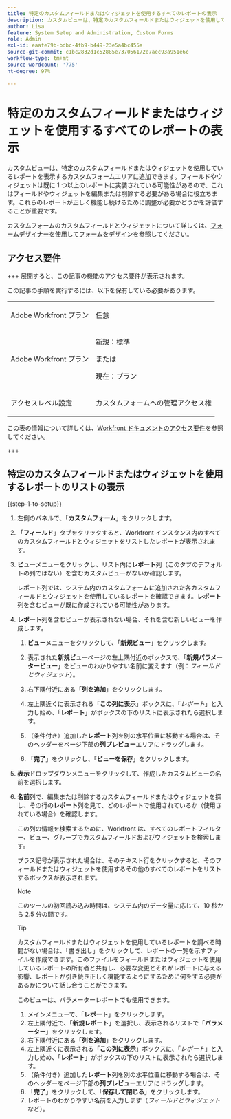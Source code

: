 ```yaml
---
title: 特定のカスタムフィールドまたはウィジェットを使用するすべてのレポートの表示
description: カスタムビューは、特定のカスタムフィールドまたはウィジェットを使用しているレポートを表示するカスタムフォームエリアに追加できます。フィールドやウィジェットは既に 1 つ以上のレポートに実装されている可能性があるので、これはフィールドやウィジェットを編集または削除する必要がある場合に役立ちます。これらのレポートが正しく機能し続けるために調整が必要かどうかを評価することが重要です。
author: Lisa
feature: System Setup and Administration, Custom Forms
role: Admin
exl-id: eaafe79b-bdbc-4fb9-b449-23e5a4bc455a
source-git-commit: c1bc2832d1c52885e737056172e7aec93a951e6c
workflow-type: tm+mt
source-wordcount: '775'
ht-degree: 97%

---
```


# 特定のカスタムフィールドまたはウィジェットを使用するすべてのレポートの表示

カスタムビューは、特定のカスタムフィールドまたはウィジェットを使用しているレポートを表示するカスタムフォームエリアに追加できます。フィールドやウィジェットは既に 1 つ以上のレポートに実装されている可能性があるので、これはフィールドやウィジェットを編集または削除する必要がある場合に役立ちます。これらのレポートが正しく機能し続けるために調整が必要かどうかを評価することが重要です。

カスタムフォームのカスタムフィールドとウィジェットについて詳しくは、[フォームデザイナーを使用してフォームをデザイン](/help/quicksilver/administration-and-setup/customize-workfront/create-manage-custom-forms/form-designer/design-a-form/design-a-form.md)を参照してください。

## アクセス要件

+++ 展開すると、この記事の機能のアクセス要件が表示されます。

この記事の手順を実行するには、以下を保有している必要があります。

<table style="table-layout:auto"> 
 <col> 
 <col> 
 <tbody> 
  <tr data-mc-conditions=""> 
   <td role="rowheader"> <p>Adobe Workfront プラン</p> </td> 
   <td>任意</td> 
  </tr> 
  <tr> 
   <td role="rowheader">Adobe Workfront プラン</td> 
   <td>
   <p>新規：標準</p>
   <p>または</p>
   <p>現在：プラン</p></td>
  </tr> 
  <tr data-mc-conditions=""> 
   <td role="rowheader">アクセスレベル設定</td> 
   <td> <p>カスタムフォームへの管理アクセス権</p> </td> 
  </tr> 
 </tbody> 
</table>

この表の情報について詳しくは、[Workfront ドキュメントのアクセス要件](/help/quicksilver/administration-and-setup/add-users/access-levels-and-object-permissions/access-level-requirements-in-documentation.md)を参照してください。

+++

## 特定のカスタムフィールドまたはウィジェットを使用するレポートのリストの表示

{{step-1-to-setup}}

1. 左側のパネルで、「**カスタムフォーム**」をクリックします。
1. 「**フィールド**」タブをクリックすると、Workfront インスタンス内のすべてのカスタムフィールドとウィジェットをリストしたレポートが表示されます。

1. **ビュー**&#x200B;メニューをクリックし、リスト内に&#x200B;**レポート**&#x200B;列（このタブのデフォルトの列ではない）を含むカスタムビューがないか確認します。

   レポート列では、システム内のカスタムフォームに追加された各カスタムフィールドとウィジェットを使用しているレポートを確認できます。**レポート**&#x200B;列を含むビューが既に作成されている可能性があります。

1. **レポート**&#x200B;列を含むビューが表示されない場合、それを含む新しいビューを作成します。

   1. **ビュー**&#x200B;メニューをクリックして、「**新規ビュー**」をクリックします。

   1. 表示された&#x200B;**新規ビュー**&#x200B;ページの左上隅付近のボックスで、「**新規パラメータービュー**」をビューのわかりやすい名前に変えます（例：*フィールドとウィジェット*）。

   1. 右下隅付近にある「**列を追加**」をクリックします。
   1. 左上隅近くに表示される「**この列に表示**」ボックスに、「*レポート*」と入力し始め、「**レポート**」がボックスの下のリストに表示されたら選択します。

   1. （条件付き）追加した&#x200B;**レポート**&#x200B;列を別の水平位置に移動する場合は、そのヘッダーをページ下部の&#x200B;**列プレビュー**&#x200B;エリアにドラッグします。

   1. 「**完了**」をクリックし、「**ビューを保存**」をクリックします。

1. **表示**&#x200B;ドロップダウンメニューをクリックして、作成したカスタムビューの名前を選択します。
1. **名前**&#x200B;列で、編集または削除するカスタムフィールドまたはウィジェットを探し、その行の&#x200B;**レポート**&#x200B;列を見て、どのレポートで使用されているか（使用されている場合）を確認します。

   この列の情報を検索するために、Workfront は、すべてのレポートフィルター、ビュー、グループでカスタムフィールドおよびウィジェットを検索します。

   プラス記号が表示された場合は、そのテキスト行をクリックすると、そのフィールドまたはウィジェットを使用するその他のすべてのレポートをリストするボックスが表示されます。

   >[!NOTE]
   >
   >このツールの初回読み込み時間は、システム内のデータ量に応じて、10 秒から 2.5 分の間です。

   >[!TIP]
   >
   >カスタムフィールドまたはウィジェットを使用しているレポートを調べる時間がない場合は、「書き出し」をクリックして、レポートの一覧を示すファイルを作成できます。このファイルをフィールドまたはウィジェットを使用しているレポートの所有者と共有し、必要な変更とそれがレポートに与える影響、レポートが引き続き正しく機能するようにするために何をする必要があるかについて話し合うことができます。
   >
   >このビューは、パラメーターレポートでも使用できます。
   >      
   > 1. メインメニューで、「**レポート**」をクリックします。
   > 1. 左上隅付近で、「**新規レポート**」を選択し、表示されるリストで「**パラメーター**」をクリックします。
   > 1. 右下隅付近にある「**列を追加**」をクリックします。
   > 1. 左上隅近くに表示される「**この列に表示**」ボックスに、「*レポート*」と入力し始め、「**レポート**」がボックスの下のリストに表示されたら選択します。
   > 1. （条件付き）追加した&#x200B;**レポート**&#x200B;列を別の水平位置に移動する場合は、そのヘッダーをページ下部の&#x200B;**列プレビュー**&#x200B;エリアにドラッグします。
   > 1. 「**完了**」をクリックして、「**保存して閉じる**」をクリックします。
   > 1. レポートのわかりやすい名前を入力します（*フィールドとウィジェット*&#x200B;など）。
